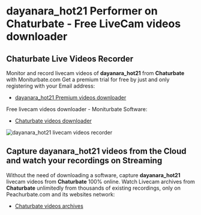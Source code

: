 # dayanara_hot21 Performer on Chaturbate - Free LiveCam videos downloader

## Chaturbate Live Videos Recorder

Monitor and record livecam videos of **dayanara_hot21** from **Chaturbate** with Moniturbate.com
Get a premium trial for free by just and only registering with your Email address:
* [dayanara_hot21 Premium videos downloader](https://moniturbate.com/request-demo-licence-key.html)

Free livecam videos downloader - Moniturbate Software:
* [Chaturbate videos downloader](https://moniturbate.com/moniturbate-download-software.html)

![dayanara_hot21 livecam videos recorder](https://peachurnet.com/templates/moniturbate-software.png)


## Capture dayanara_hot21 videos from the Cloud and watch your recordings on Streaming

Without the need of downloading a software, capture **dayanara_hot21** livecam videos from **Chaturbate** 100% online.
Watch Livecam archives from **Chaturbate** unlimitedly from thousands of existing recordings, only on Peachurbate.com and its websites network:
* [Chaturbate videos archives](https://peachurnet.com/)